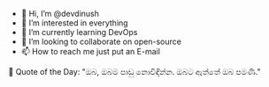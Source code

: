 - 👋 Hi, I’m @devdinush
- 👀 I’m interested in everything
- 🌱 I’m currently learning DevOps
- 💞️ I’m looking to collaborate on open-source
- 📫 How to reach me just put an E-mail

<!-- start quote -->
💬 Quote of the Day: "ඔබ, ඔබම පාඩු නොවිඳින්න. ඔබට ඇත්තේ ඔබ පමණි."
<!-- end quote -->
